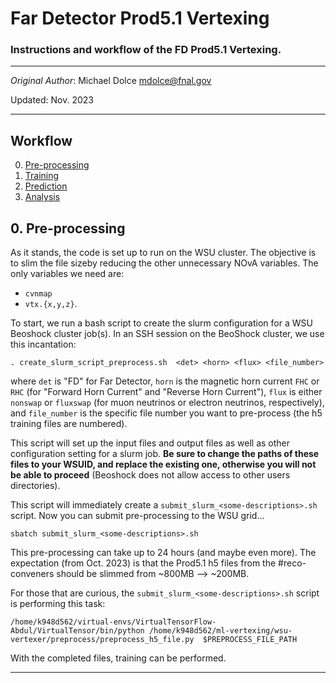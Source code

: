 # Far Detector Prod5.1 Vertexing
### Instructions and workflow of the FD Prod5.1 Vertexing.

--- 

_Original Author_: Michael Dolce mdolce@fnal.gov

Updated: Nov. 2023

--- 

## Workflow
0. [Pre-processing](#pre-processing)
1. [Training](#training)
2. [Prediction](#prediction)
3. [Analysis](#analysis)


## 0. Pre-processing
As it stands, the code is set up to run on the WSU cluster. The objective is to slim the file sizeby reducing the other unnecessary NOvA variables. The only variables we need are:

- `cvnmap` 
- `vtx.{x,y,z}`.

To start, we run a bash script to create the slurm configuration for a WSU Beoshock cluster job(s). In an SSH session on the BeoShock cluster, we use this incantation:
```
. create_slurm_script_preprocess.sh  <det> <horn> <flux> <file_number>
```
where `det` is "FD" for Far Detector, `horn` is the magnetic horn current `FHC` or `RHC` (for "Forward Horn Current" and "Reverse Horn Current"), `flux` is either `nonswap` or `fluxswap` (for muon neutrinos or electron neutrinos, respectively), and `file_number` is the specific file number you want to pre-process (the h5 training files are numbered).


This script will set up the input files and output files as well as other configuration setting for a slurm job. **Be sure to change the paths of these files to your WSUID, and replace the existing one, otherwise you will not be able to proceed** (Beoshock does not allow  access to other users directories).

This script will immediately create a `submit_slurm_<some-descriptions>.sh` script. Now you can submit pre-processing to the WSU grid...

```
sbatch submit_slurm_<some-descriptions>.sh
```
 
This pre-processing can take up to 24 hours (and maybe even more). The expectation (from Oct. 2023) is that the Prod5.1 h5 files from the #reco-conveners should be slimmed from ~800MB --> ~200MB. 

For those that are curious, the `submit_slurm_<some-descriptions>.sh` script is performing this task:

```
/home/k948d562/virtual-envs/VirtualTensorFlow-Abdul/VirtualTensor/bin/python /home/k948d562/ml-vertexing/wsu-vertexer/preprocess/preprocess_h5_file.py  $PREPROCESS_FILE_PATH
```

With the completed files, training can be performed. 



---